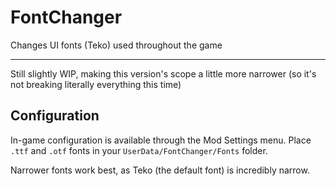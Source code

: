 # FontChanger
Changes UI fonts (Teko) used throughout the game

---

Still slightly WIP, making this version's scope a little more narrower (so it's not breaking literally everything this time)

## Configuration
In-game configuration is available through the Mod Settings menu. Place `.ttf` and `.otf` fonts in your `UserData/FontChanger/Fonts` folder.

Narrower fonts work best, as Teko (the default font) is incredibly narrow.